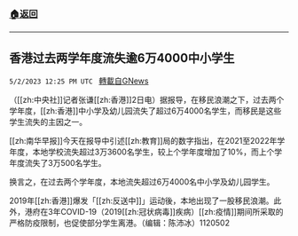 ###  [:house:返回](README.md)
---


## 香港过去两学年度流失逾6万4000中小学生
`5/2/2023 12:25 PM UTC ` [轉載自GNews](https://gnews.org/articles/1268432)


（[[zh:中央社]]记者张谦[[zh:香港]]2日电）据报导，在移民浪潮之下，过去两个学年度，[[zh:香港]]中小学及幼儿园流失了超过6万4000名学生，而移民是这些学生流失的主因之一。

[[zh:南华早报]]今天在报导中引述[[zh:教育]]局的数字指出，在2021至2022年学年度，本地学校流失超过3万3600名学生，较上个学年度增加了10%，而上个学年度流失了3万500名学生。

换言之，在过去两个学年度，本地流失超过6万4000名中小学及幼儿园学生。

2019年[[zh:香港]]爆发「[[zh:反送中]]」运动後，本地出现了一股移民浪潮。此外，港府在3年COVID-19（2019[[zh:冠状病毒]]疾病）[[zh:疫情]]期间所采取的严格防疫限制，也促使部分学生离港。（编辑：陈沛冰）1120502

